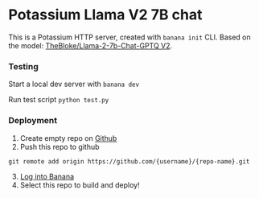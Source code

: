 # Potassium Llama V2 7B chat

This is a Potassium HTTP server, created with `banana init` CLI. Based on the model: [TheBloke/Llama-2-7b-Chat-GPTQ V2](https://huggingface.co/TheBloke/Llama-2-7b-Chat-GPTQ).

### Testing

Start a local dev server with `banana dev`

Run test script `python test.py`

### Deployment

1. Create empty repo on [Github](https://github.com)
2. Push this repo to github

```
git remote add origin https://github.com/{username}/{repo-name}.git
```

3. [Log into Banana](https://app.banana.dev/onboard)
4. Select this repo to build and deploy!
